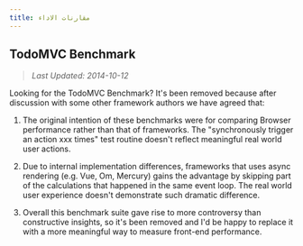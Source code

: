 ```yaml
---
title: مقارنات الاداء
---
```


## TodoMVC Benchmark

> *Last Updated: 2014-10-12*

Looking for the TodoMVC Benchmark? It's been removed because after discussion with some other framework authors we have agreed that:

1. The original intention of these benchmarks were for comparing Browser performance rather than that of frameworks. The "synchronously trigger an action xxx times" test routine doesn't reflect meaningful real world user actions.

2. Due to internal implementation differences, frameworks that uses async rendering (e.g. Vue, Om, Mercury) gains the advantage by skipping part of the calculations that happened in the same event loop. The real world user experience doesn't demonstrate such dramatic difference.

3. Overall this benchmark suite gave rise to more controversy than constructive insights, so it's been removed and I'd be happy to replace it with a more meaningful way to measure front-end performance.
